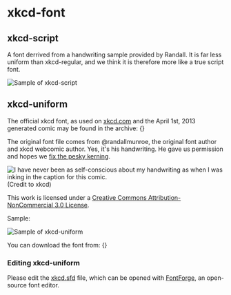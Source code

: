 # xkcd-font



## xkcd-script

A font derrived from a handwriting sample provided by Randall. It is far less uniform than xkcd-regular, and we think it is therefore more like a true
script font.

![Sample of xkcd-script]()

## xkcd-uniform

The official xkcd font, as used on [xkcd.com](http://xkcd.com/1227/) and the April 1st, 2013 generated comic may be found in the archive: {}

The original font file comes from @randallmunroe, the original font author and xkcd webcomic author. Yes, it's his handwriting. He gave us permission and hopes we [fix the pesky kerning](http://xkcd.com/1015/).

![I have never been as self-conscious about my handwriting as when I was inking in the caption for this comic.](http://imgs.xkcd.com/comics/kerning.png)
(Credit to xkcd)

This work is licensed under a [Creative Commons Attribution-NonCommercial 3.0 License](LICENSE).

Sample:

![Sample of xkcd-uniform]()

You can download the font from: {}


### Editing xkcd-uniform

Please edit the [xkcd.sfd](xkcd.sfd) file, which can be opened with [FontForge](http://fontforge.org/), an open-source font editor.

